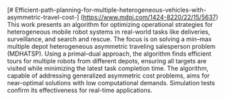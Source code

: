 [# Efficient-path-planning-for-multiple-heterogeneous-vehicles-with-asymmetric-travel-cost-] (https://www.mdpi.com/1424-8220/22/15/5637)
This work presents an algorithm for optimizing operational strategies for heterogeneous mobile robot systems in real-world tasks like deliveries, surveillance, and search and rescue. The focus is on solving a min–max multiple depot heterogeneous asymmetric traveling salesperson problem (MDHATSP). Using a primal–dual approach, the algorithm finds efficient tours for multiple robots from different depots, ensuring all targets are visited while minimizing the latest task completion time. The algorithm, capable of addressing generalized asymmetric cost problems, aims for near-optimal solutions with low computational demands. Simulation tests confirm its effectiveness for real-time applications.
